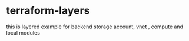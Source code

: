 # terraform-layers

this is layered example for backend storage account, vnet , compute and local modules
